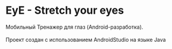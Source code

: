 # EyE - Stretch your eyes
Мобильный Тренажер для глаз (Android-разработка).
<br/>
<br/>
Проект создан с использованием AndroidStudio на языке Java
